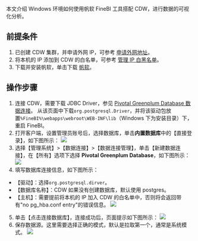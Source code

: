 本文介绍 Windows 环境如何使用帆软 FineBI 工具搭配 CDW，进行数据的可视化分析。

## 前提条件
1. 已创建 CDW 集群，并申请外网 IP，可参考 [申请外网地址](https://cloud.tencent.com/document/product/878/31443)。
2. 将本机的 IP 添加到 CDW 的白名单，可参考 [管理 IP 白黑名单](https://cloud.tencent.com/document/product/878/31444)。
3. 下载并安装帆软，单击下载 [帆软](https://www.finebi.com/product/download)。

## 操作步骤
1. 连接 CDW，需要下载 JDBC Driver，参见 [Pivotal Greenplum Database 数据连接](https://help.finebi.com/doc-view-289.html)。
从该页面中下载`org.postgresql.Driver`，并将该驱动包放置`%FineBI%\webapps\webroot\WEB-INF\lib`（Windows 下为安装目录）下，重启 FineBI。
2. 打开客户端，设置管理员账号后，选择数据库，单击**内置数据库**中的【直接登录】，如下图所示：
![](https://main.qcloudimg.com/raw/a7bd9ab992f10d322733660072d0e069.png)
3. 选择【管理系统】>【数据连接】>【数据连接管理】，单击【新建数据连接】，在【所有】选项下选择 **Pivotal Greenplum Database**，如下图所示：
![](https://main.qcloudimg.com/raw/da800bbe37235d73cc75d371961f4944.png)
4. 填写数据库连接信息，如下图所示：
 - 【驱动】：选择`org.postgresql.dirver`。
 - 【数据库名称】：CDW 如果没有创建数据库，默认使用 postgres。
 - 【主机】：需要提前将本机的 IP 加入 CDW 的白名单中，否则将会返回带有"no pg_hba.conf entry"的错误信息。
![](https://main.qcloudimg.com/raw/89136d2acb32d1945dfb7a886c314c7f.png)
5. 单击【点击连接数据库】，连接成功后，页面提示如下图所示：
![](https://main.qcloudimg.com/raw/e34f57761fe737ecf3a4ad3658159877.png)
6. 保存数据源。这里需要选择正确的模式，默认是拉取第一个，通常是系统模式。
![](https://main.qcloudimg.com/raw/0770435479a2bf01e0319965f14bbccf.png)
